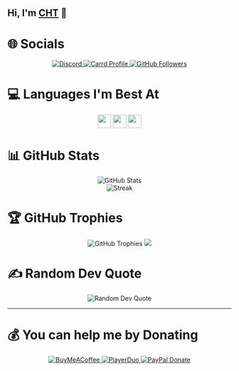 ## Hi, I'm [CHT](https://www.facebook.com/C.hoangtan) 👋

<meta name="description" content="I'm a coder from Vietnam. Specializing in JavaScript, Node.js, and Python.">
<meta name="author" content="CHT">
<meta name="keywords" content="Developer, JavaScript, Node.js, Python, GitHub">

# 🌐 Socials
<p align="center">
  <a href="https://bio.link/moondiscord">
    <img src="https://img.shields.io/badge/Discord-%237289DA.svg?logo=discord&logoColor=white" alt="Discord">
  </a>
  <a href="https://guns.lol/ddiablo">
    <img src="https://img.shields.io/badge/Carrd_Profile-%23000000.svg?style=flat&logo=internet-explorer&logoColor=white" alt="Carrd Profile">
  </a>
  <!--
  <a href="https://facebook.com/C.hoangtan">
    <img src="https://img.shields.io/badge/Facebook-%231877F2.svg?logo=Facebook&logoColor=white" alt="Facebook">
  </a>
  <a href="https://instagram.com/hoangtan.737">
    <img src="https://img.shields.io/badge/Instagram-%23E4405F.svg?logo=Instagram&logoColor=white" alt="Instagram">
  </a>
  <a href="https://www.youtube.com/@CaoHoangTan">
    <img src="https://img.shields.io/badge/YouTube-%23FF0000.svg?logo=YouTube&logoColor=white" alt="YouTube">
  </a>
  -->
  <a href="https://github.com/CHT7">
    <img src="https://img.shields.io/github/followers/CHT7?label=follow&style=social&cache_bust=1" alt="GitHub Followers">
  </a>
</p>

# 💻 Languages I'm Best At
<p align="center">
  <img height="30" src="https://img.shields.io/badge/javascript-%23323330.svg?style=plastic&logo=javascript&logoColor=%23F7DF1E">
  <img height="30" src="https://img.shields.io/badge/node.js-6DA55F?style=plastic&logo=node.js&logoColor=white">
  <img height="30" src="https://img.shields.io/badge/python-3670A0?style=plastic&logo=python&logoColor=ffdd54">
</p>

# 📊 GitHub Stats
<p align="center">
  <img src="https://github-readme-stats.vercel.app/api?username=CHT7&theme=dracula&hide_border=false&include_all_commits=false&count_private=true&cache_bust=1" alt="GitHub Stats"><br/>
  <img src="https://github-readme-streak-stats.herokuapp.com/?user=CHT7&theme=dracula&hide_border=true&cache_bust=1" alt="Streak"> 
</p>

# 🏆 GitHub Trophies
<p align="center">
  <img src="https://github-trophies.vercel.app/?username=CHT7&theme=dracula&no-frame=false&no-bg=true&margin-w=4&cache_bust=1" alt="GitHub Trophies">
  <img src="https://github-readme-stats.vercel.app/api/top-langs/?username=CHT7&theme=dracula&hide_border=true&include_all_commits=true&count_private=true&layout=compact&cache_bust=1">
  <!--START_SECTION:stats-->
  <!--END_SECTION:stats-->

</p>

# ✍️ Random Dev Quote
<p align="center">
  <img src="https://quotes-github-readme.vercel.app/api?type=horizontal&theme=tokyonight&cache_bust=1" alt="Random Dev Quote">
</p>

---

# 💰 You can help me by Donating
<p align="center">
  <a href="https://www.buymeacoffee.com/HoangTan">
    <img src="https://img.shields.io/badge/Buy%20Me%20a%20Coffee-ffdd00?style=for-the-badge&logo=buy-me-a-coffee&logoColor=black" alt="BuyMeACoffee">
  </a>
  <a href="https://playerduo.net/hoangtan85">
    <img src="https://img.shields.io/badge/PlayerDuo-HoangTan85-ff69b4?style=for-the-badge&logo=ko-fi&logoColor=white" alt="PlayerDuo">
  </a>
  <a href="https://www.paypal.com/paypalme/chtan7">
    <img src="https://img.shields.io/badge/PayPal-Donate-009cde?style=for-the-badge&logo=paypal&logoColor=white" alt="PayPal Donate">
  </a>
</p>
